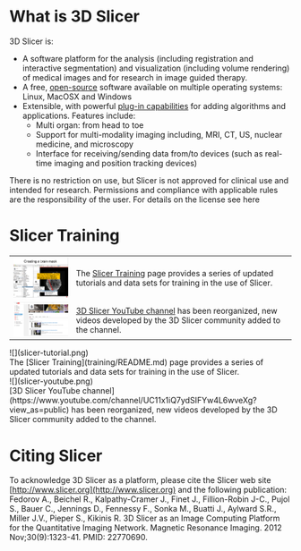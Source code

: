 # What is 3D Slicer

3D Slicer is:

* A software platform for the analysis \(including registration and interactive segmentation\) and visualization \(including volume rendering\) of medical images and for research in image guided therapy.
* A free, [open-source](http://en.wikipedia.org/wiki/Open_source) software available on multiple operating systems: Linux, MacOSX and Windows
* Extensible, with powerful [plug-in capabilities](developers/README.md) for adding algorithms and applications.
  Features include:
  * Multi organ: from head to toe
  * Support for multi-modality imaging including, MRI, CT, US, nuclear medicine, and microscopy
  * Interface for receiving/sending data from/to devices (such as real-time imaging and position tracking devices)

There is no restriction on use, but Slicer is not approved for clinical use and intended for research. Permissions and compliance with applicable rules are the responsibility of the user. For details on the license see here

# Slicer Training

|  |  |
| --- | --- |
| ![](slicer-tutorial.png) | The [Slicer Training](training/README.md) page provides a series of updated tutorials and data sets for training in the use of Slicer. |
| ![](slicer-youtube.png) | [3D Slicer YouTube channel](https://www.youtube.com/channel/UC11x1iQ7ydSIFYw4L6wveXg?view_as=public) has been reorganized, new videos developed by the 3D Slicer community added to the channel. |

<div class="row">
  <div class="col-md-3">![](slicer-tutorial.png)</div>
  <div class="col-md-9">The [Slicer Training](training/README.md) page provides a series of updated tutorials and data sets for training in the use of Slicer.</div>
</div>
<div class="row">
  <div class="col-md-3">![](slicer-youtube.png)</div>
  <div class="col-md-9">[3D Slicer YouTube channel](https://www.youtube.com/channel/UC11x1iQ7ydSIFYw4L6wveXg?view_as=public) has been reorganized, new videos developed by the 3D Slicer community added to the channel.</div>
</div>

# Citing Slicer

To acknowledge 3D Slicer as a platform, please cite the Slicer web site [http://www.slicer.org](http://www.slicer.org) and the following publication: 
Fedorov A., Beichel R., Kalpathy-Cramer J., Finet J., Fillion-Robin J-C., Pujol S., Bauer C., Jennings D., Fennessy F., Sonka M., Buatti J., Aylward S.R., Miller J.V., Pieper S., Kikinis R. 3D Slicer as an Image Computing Platform for the Quantitative Imaging Network. Magnetic Resonance Imaging. 2012 Nov;30\(9\):1323-41. PMID: 22770690.
